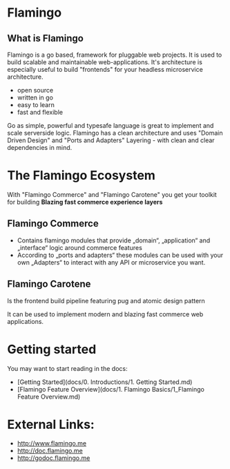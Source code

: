 # Flamingo

## What is Flamingo

Flamingo is a go based, framework for pluggable web projects.
It is used to build scalable and maintainable web-applications. 
It's architecture is especially useful to build "frontends" for your headless microservice architecture.


* open source 
* written in go
* easy to learn
* fast and flexible

Go as simple, powerful and typesafe language is great to implement and scale serverside logic.
Flamingo has a clean architecture and uses "Domain Driven Design" and "Ports and Adapters" Layering - with clean and clear dependencies in mind.

# The Flamingo Ecosystem 
With "Flamingo Commerce" and "Flamingo Carotene" you get your toolkit for building **Blazing fast commerce experience layers**

## Flamingo Commerce

* Contains flamingo modules that provide „domain“, „application“ and „interface“ logic around commerce features
* According to „ports and adapters“ these modules can be used with your own „Adapters“ to interact with any API or microservice you want.

## Flamingo Carotene
Is the frontend build pipeline featuring pug and atomic design pattern

It can be used to implement modern and blazing fast commerce web applications.

# Getting started

You may want to start reading in the docs:
* [Getting Started](docs/0. Introductions/1. Getting Started.md)
* [Flamingo Feature Overview](docs/1. Flamingo Basics/1_Flamingo Feature Overview.md)
      
# External Links:
* http://www.flamingo.me
* http://doc.flamingo.me
* http://godoc.flamingo.me
